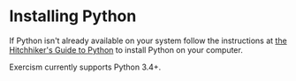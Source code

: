 # Installing Python

If Python isn't already available on your system follow the instructions at [the Hitchhiker's Guide to Python](http://docs.python-guide.org/en/latest/starting/installation/) to install Python on your computer.

Exercism currently supports Python 3.4+.
